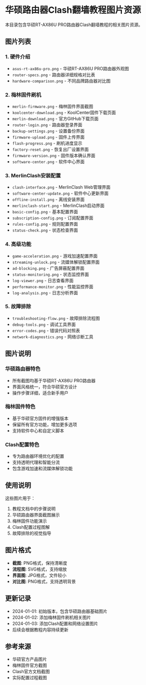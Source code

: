 # 华硕路由器Clash翻墙教程图片资源

本目录包含华硕RT-AX86U PRO路由器Clash翻墙教程的相关图片资源。

## 图片列表

### 1. 硬件介绍
- `asus-rt-ax86u-pro.png` - 华硕RT-AX86U PRO路由器外观图
- `router-specs.png` - 路由器详细规格对比表
- `hardware-comparison.png` - 不同品牌路由器对比图

### 2. 梅林固件刷机
- `merlin-firmware.png` - 梅林固件界面截图
- `koolcenter-download.png` - KoolCenter固件下载页面
- `merlin-download.png` - 官方GitHub下载页面
- `router-login.png` - 路由器登录界面
- `backup-settings.png` - 设置备份界面
- `firmware-upload.png` - 固件上传界面
- `flash-progress.png` - 刷机进度显示
- `factory-reset.png` - 恢复出厂设置界面
- `firmware-version.png` - 固件版本确认界面
- `software-center.png` - 软件中心界面

### 3. MerlinClash安装配置
- `clash-interface.png` - MerlinClash Web管理界面
- `software-center-update.png` - 软件中心更新界面
- `offline-install.png` - 离线安装界面
- `merlinclash-start.png` - MerlinClash启动界面
- `basic-config.png` - 基本配置界面
- `subscription-config.png` - 订阅配置界面
- `rules-config.png` - 规则配置界面
- `status-check.png` - 状态检查界面

### 4. 高级功能
- `game-acceleration.png` - 游戏加速配置界面
- `streaming-unlock.png` - 流媒体解锁配置界面
- `ad-blocking.png` - 广告屏蔽配置界面
- `status-monitoring.png` - 状态监控界面
- `log-viewer.png` - 日志查看界面
- `performance-monitor.png` - 性能监控界面
- `log-analysis.png` - 日志分析界面

### 5. 故障排除
- `troubleshooting-flow.png` - 故障排除流程图
- `debug-tools.png` - 调试工具界面
- `error-codes.png` - 错误代码对照表
- `network-diagnostics.png` - 网络诊断工具

## 图片说明

### 华硕路由器特色
- 所有截图均基于华硕RT-AX86U PRO路由器
- 界面风格统一，符合华硕官方设计
- 操作步骤详细，适合新手用户

### 梅林固件特色
- 基于华硕官方固件的增强版本
- 保留所有官方功能，增加更多选项
- 支持软件中心和自定义脚本

### Clash配置特色
- 专为路由器环境优化的配置
- 支持透明代理和智能分流
- 包含游戏加速和流媒体解锁功能

## 使用说明

这些图片用于：
1. 教程文档中的步骤说明
2. 华硕路由器界面截图展示
3. 梅林固件功能演示
4. Clash配置过程图解
5. 故障排除的视觉指导

## 图片格式

- **截图**: PNG格式，保持清晰度
- **流程图**: SVG格式，支持缩放
- **界面图**: JPG格式，文件较小
- **对比图**: PNG格式，支持透明背景

## 更新记录

- 2024-01-01: 初始版本，包含华硕路由器基础图片
- 2024-01-02: 添加梅林固件刷机相关图片
- 2024-01-03: 添加Clash配置和网络设置图片
- 后续会根据教程内容持续更新

## 参考来源

- 华硕官方产品图片
- 梅林固件官方截图
- Clash官方文档截图
- 实际配置过程截图
